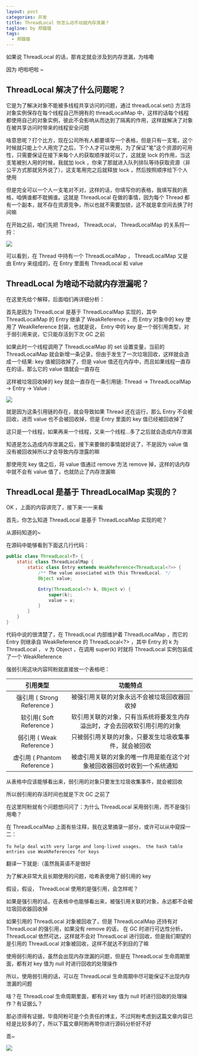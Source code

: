 ```yaml
---
layout: post
categories: 并发
title: ThreadLocal 你怎么动不动就内存泄漏？
tagline: by 郑璐璐
tags: 
  - 郑璐璐
---
```

如果说 ThreadLocal 的话，那肯定就会涉及到内存泄漏，为啥嘞

因为 吧啦吧啦 ~
<!-- more -->

## ThreadLocal 解决了什么问题呢？

它是为了解决对象不能被多线程共享访问的问题，通过 threadLocal.set() 方法将对象实例保存在每个线程自己所拥有的 threadLocalMap 中，这样的话每个线程都使用自己的对象实例，彼此不会影响从而达到了隔离的作用，这样就解决了对象在被共享访问时带来的线程安全问题

啥意思呢？打个比方，现在公司所有人都要填写一个表格，但是只有一支笔，这个时候就只能上个人用完了之后，下个人才可以使用，为了保证"笔"这个资源的可用性，只需要保证在接下来每个人的获取顺序就可以了，这就是 lock 的作用，当这支笔被别人用的时候，我就加 lock ，你来了那就进入队列排队等待获取资源（非公平方式那就另外说了），这支笔用完之后就释放 lock ，然后按照顺序给下个人使用

但是完全可以一个人一支笔对不对，这样的话，你填写你的表格，我填写我的表格，咱俩谁都不耽搁谁。这就是 ThreadLocal 在做的事情，因为每个 Thread 都有一个副本，就不存在资源竞争，所以也就不需要加锁，这不就是拿空间去换了时间嘛

在开始之前，咱们先把 Thread， ThreadLocal， ThreadLocalMap 的关系捋一捋：

![](http://www.justdojava.com/assets/images/2019/java/image-zll/2020/09/01-thread.jpg)

可以看到，在 Thread 中持有一个 ThreadLocalMap ， ThreadLocalMap 又是由 Entry 来组成的，在 Entry 里面有 ThreadLocal 和 value

## ThreadLocal 为啥动不动就内存泄漏呢？

在这里先给个解释，后面咱们再详细分析：

首先是因为 ThreadLocal 是基于 ThreadLocalMap 实现的，其中 ThreadLocalMap 的 Entry 继承了 WeakReference ，而 Entry 对象中的 key 使用了 WeakReference 封装，也就是说， Entry 中的 key 是一个弱引用类型，对于弱引用来说，它只能存活到下次 GC 之前

如果此时一个线程调用了 ThreadLocalMap 的 set 设置变量，当前的 ThreadLocalMap 就会新增一条记录，但由于发生了一次垃圾回收，这样就会造成一个结果: key 值被回收掉了，但是 value 值还在内存中，而且如果线程一直存在的话，那么它的 value 值就会一直存在

这样被垃圾回收掉的 key 就会一直存在一条引用链: Thread -> ThreadLocalMap -> Entry -> Value :

![](http://www.justdojava.com/assets/images/2019/java/image-zll/2020/09/02-引用链.jpg)

就是因为这条引用链的存在，就会导致如果 Thread 还在运行，那么 Entry 不会被回收，进而 value 也不会被回收掉，但是 Entry 里面的 key 值已经被回收掉了

这只是一个线程，如果再来一个线程，又来一个线程…多了之后就会造成内存泄漏

知道是怎么造成内存泄漏之后，接下来要做的事情就好说了，不是因为 value 值没有被回收掉所以才会导致内存泄露的嘛

那使用完 key 值之后，将 value 值通过 remove 方法 remove 掉，这样的话内存中就不会有 value 值了，也就防止了内存泄漏嘛

## ThreadLocal 是基于 ThreadLocalMap 实现的？

OK ，上面的内容讲完了，接下来一一来看

首先，你怎么知道 ThreadLocal 是基于 ThreadLocalMap 实现的呢？

从源码知道的~

在源码中能够看到下面这几行代码：

```java
public class ThreadLocal<T> {
    static class ThreadLocalMap {
        static class Entry extends WeakReference<ThreadLocal<?>> {
            /** The value associated with this ThreadLocal. */
            Object value;

            Entry(ThreadLocal<?> k, Object v) {
                super(k);
                value = v;
            }
        }
    }
}
```

代码中说的很清楚了，在 ThreadLocal 内部维护着 ThreadLocalMap ，而它的 Entry 则继承自 WeakReference 的 ThreadLocal<?> ，其中 Entry 的 k 为 ThreadLocal ， v 为 Object ，在调用 super(k) 时就将 ThreadLocal 实例包装成了一个 WeakReference

强弱引用这块内容阿粉就直接放一个表格吧：

|  引用类型   |  功能特点   |
| :-----:|:----: |
| 强引用 ( Strong Reference )  |  被强引用关联的对象永远不会被垃圾回收器回收掉 |
| 软引用( Soft Reference )  |  软引用关联的对象，只有当系统将要发生内存溢出时，才会去回收软引用引用的对象 |
| 弱引用 ( Weak Reference ) | 只被弱引用关联的对象，只要发生垃圾收集事件，就会被回收 |
| 虚引用 ( Phantom Reference ) | 被虚引用关联的对象的唯一作用是能在这个对象被回收器回收时收到一个系统通知 |

从表格中应该能够看出来，弱引用的对象只要发生垃圾收集事件，就会被回收

所以弱引用的存活时间也就是下次 GC 之前了

在这里阿粉就有个问题想问问了：为什么 ThreadLocal 采用弱引用，而不是强引用嘞？

在 ThreadLocalMap 上面有些注释，我在这里摘录一部分，或许可以从中窥探一二：

`To help deal with very large and long-lived usages， the hash table entries use WeakReferences for keys`

翻译一下就是:（虽然我英语不是很好

为了解决非常大且长期使用的问题，哈希表使用了弱引用的 key

假设，假设， ThreadLocal 使用的是强引用，会怎样呢？

如果是强引用的话，在表格中也能够看出来，被强引用关联的对象，永远都不会被垃圾回收器回收掉

如果引用的 ThreadLocal 对象被回收了，但是 ThreadLocalMap 还持有对 ThreadLocal 的强引用，如果没有 remove 的话， 在 GC 时进行可达性分析， ThreadLocal 依然可达，这样就不会对 ThreadLocal 进行回收，但是我们期望的是引用的 ThreadLocal 对象被回收，这样不就达不到目的了嘛

使用弱引用的话，虽然会出现内存泄漏的问题，但是在 ThreadLocal 生命周期里面，都有对 key 值为 null 时进行回收的处理操作

所以，使用弱引用的话，可以在 ThreadLocal 生命周期中尽可能保证不出现内存泄漏的问题

啥？在 ThreadLcoal 生命周期里面，都有对 key 值为 null 时进行回收的处理操作？有证据么？

那必须得有证据，毕竟阿粉可是个负责任的博主，不过阿粉考虑到这篇文章内容已经是比较多的了，所以下篇文章阿粉再带你进行源码分析好不好

乖~

![](http://www.justdojava.com/assets/images/2019/java/image-zll/2020/09/03-可爱.gif)
